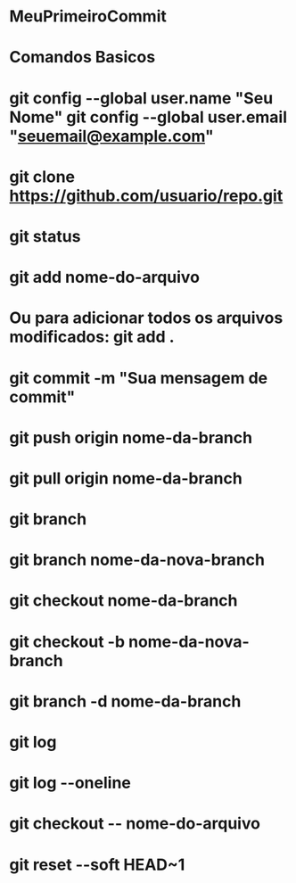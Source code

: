 # MeuPrimeiroCommit
# Comandos Basicos
# git config --global user.name "Seu Nome" git config --global user.email "seuemail@example.com"
# git clone https://github.com/usuario/repo.git
# git status
# git add nome-do-arquivo
# Ou para adicionar todos os arquivos modificados: git add .
# git commit -m "Sua mensagem de commit"
# git push origin nome-da-branch
# git pull origin nome-da-branch
# git branch
# git branch nome-da-nova-branch
# git checkout nome-da-branch
# git checkout -b nome-da-nova-branch
# git branch -d nome-da-branch
# git log
# git log --oneline
# git checkout -- nome-do-arquivo
# git reset --soft HEAD~1





 
